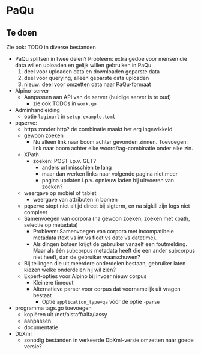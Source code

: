 # PaQu #

## Te doen ##

Zie ook: TODO in diverse bestanden

  - PaQu splitsen in twee delen?
    Probleem: extra gedoe voor mensen die data willen uploaden en gelijk
    willen gebruiken in PaQu
     1. deel voor uploaden data en downloaden geparste data
     2. deel voor querying, alleen geparste data uploaden
     3. nieuw: deel voor omzetten data naar PaQu-formaat
  - Alpino-server
    - Aanpassen aan API van de server (huidige server is te oud)
      - zie ook TODOs in `work.go`
  - Adminhandleiding
    - optie `loginurl` in `setup-example.toml`
  - pqserve:
    - https zonder http? de combinatie maakt het erg ingewikkeld
    - gewoon zoeken
      - Nu alleen link naar boom achter gevonden zinnen. Toevoegen: link
        naar boom achter elke woord/tag-combinatie onder elke zin.
    - XPath
      - zoeken: POST i.p.v. GET?
        - anders url misschien te lang
        - maar dan werken links naar volgende pagina niet meer
        - pagina updaten i.p.v. opnieuw laden bij uitvoeren van zoeken?
    - weergave op mobiel of tablet
      - weergave van attributen in bomen
    - pqserve stopt niet altijd direct bij sigterm, en na sigkill zijn logs niet compleet
    - Samenvoegen van corpora (na gewoon zoeken, zoeken met xpath, selectie op metadata)
      - Probleem: Samenvoegen van corpora met incompatibele metadata
        (text vs int vs float vs date vs datetime).
      - Als dingen botsen krijgt de gebruiker vanzelf een foutmelding.
        Maar als één subcorpus metadata heeft die een ander subcorpus
        niet heeft, dan de gebruiker waarschuwen?
    - Bij tellingen die uit meerdere onderdelen bestaan, gebruiker laten
      kiezen welke onderdelen hij wil zien?
    - Expert-opties voor Alpino bij invoer nieuw corpus
      - Kleinere timeout
      - Alternatieve parser voor corpus dat voornamelijk uit vragen bestaat
        - Optie `application_type=qa` vóór de optie `-parse`
  - programma tags.go toevoegen
    - kopiëren uit /net/aistaff/alfa/lassy
    - aanpassen
    - documentatie
  - DbXml
    - zonodig bestanden in verkeerde DbXml-versie omzetten naar goede versie?
